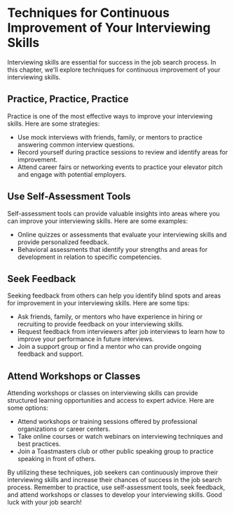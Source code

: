 Techniques for Continuous Improvement of Your Interviewing Skills
========================================================================================================================

Interviewing skills are essential for success in the job search process. In this chapter, we'll explore techniques for continuous improvement of your interviewing skills.

Practice, Practice, Practice
----------------------------

Practice is one of the most effective ways to improve your interviewing skills. Here are some strategies:

* Use mock interviews with friends, family, or mentors to practice answering common interview questions.
* Record yourself during practice sessions to review and identify areas for improvement.
* Attend career fairs or networking events to practice your elevator pitch and engage with potential employers.

Use Self-Assessment Tools
-------------------------

Self-assessment tools can provide valuable insights into areas where you can improve your interviewing skills. Here are some examples:

* Online quizzes or assessments that evaluate your interviewing skills and provide personalized feedback.
* Behavioral assessments that identify your strengths and areas for development in relation to specific competencies.

Seek Feedback
-------------

Seeking feedback from others can help you identify blind spots and areas for improvement in your interviewing skills. Here are some tips:

* Ask friends, family, or mentors who have experience in hiring or recruiting to provide feedback on your interviewing skills.
* Request feedback from interviewers after job interviews to learn how to improve your performance in future interviews.
* Join a support group or find a mentor who can provide ongoing feedback and support.

Attend Workshops or Classes
---------------------------

Attending workshops or classes on interviewing skills can provide structured learning opportunities and access to expert advice. Here are some options:

* Attend workshops or training sessions offered by professional organizations or career centers.
* Take online courses or watch webinars on interviewing techniques and best practices.
* Join a Toastmasters club or other public speaking group to practice speaking in front of others.

By utilizing these techniques, job seekers can continuously improve their interviewing skills and increase their chances of success in the job search process. Remember to practice, use self-assessment tools, seek feedback, and attend workshops or classes to develop your interviewing skills. Good luck with your job search!
